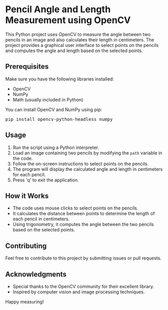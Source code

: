 <!DOCTYPE html>
<html>

<head>
    <meta charset="UTF-8">
</head>

<body>

<h1>Pencil Angle and Length Measurement using OpenCV</h1>

<p>This Python project uses OpenCV to measure the angle between two pencils in an image and also calculates their length in centimeters. The project provides a graphical user interface to select points on the pencils and computes the angle and length based on the selected points.</p>

<h2>Prerequisites</h2>

<p>Make sure you have the following libraries installed:</p>
<ul>
    <li>OpenCV</li>
    <li>NumPy</li>
    <li>Math (usually included in Python)</li>
</ul>

<p>You can install OpenCV and NumPy using pip:</p>
<pre>
pip install opencv-python-headless numpy
</pre>

<h2>Usage</h2>

<ol>
    <li>Run the script using a Python interpreter.</li>
    <li>Load an image containing two pencils by modifying the <code>path</code> variable in the code.</li>
    <li>Follow the on-screen instructions to select points on the pencils.</li>
    <li>The program will display the calculated angle and length in centimeters for each pencil.</li>
    <li>Press 'q' to exit the application.</li>
</ol>

<h2>How it Works</h2>

<ul>
    <li>The code uses mouse clicks to select points on the pencils.</li>
    <li>It calculates the distance between points to determine the length of each pencil in centimeters.</li>
    <li>Using trigonometry, it computes the angle between the two pencils based on the selected points.</li>
</ul>

<h2>Contributing</h2>

<p>Feel free to contribute to this project by submitting issues or pull requests.</p>



<h2>Acknowledgments</h2>

<ul>
    <li>Special thanks to the OpenCV community for their excellent library.</li>
    <li>Inspired by computer vision and image processing techniques.</li>
</ul>

<p>Happy measuring!</p>

</body>

</html>
